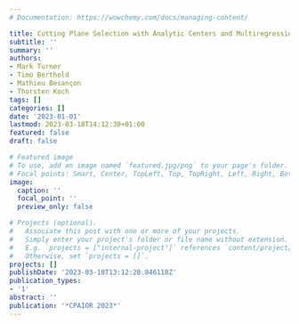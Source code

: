 ```yaml
---
# Documentation: https://wowchemy.com/docs/managing-content/

title: Cutting Plane Selection with Analytic Centers and Multiregression
subtitle: ''
summary: ''
authors:
- Mark Turner
- Timo Berthold
- Mathieu Besançon
- Thorsten Koch
tags: []
categories: []
date: '2023-01-01'
lastmod: 2023-03-18T14:12:30+01:00
featured: false
draft: false

# Featured image
# To use, add an image named `featured.jpg/png` to your page's folder.
# Focal points: Smart, Center, TopLeft, Top, TopRight, Left, Right, BottomLeft, Bottom, BottomRight.
image:
  caption: ''
  focal_point: ''
  preview_only: false

# Projects (optional).
#   Associate this post with one or more of your projects.
#   Simply enter your project's folder or file name without extension.
#   E.g. `projects = ["internal-project"]` references `content/project/deep-learning/index.md`.
#   Otherwise, set `projects = []`.
projects: []
publishDate: '2023-03-18T13:12:28.846118Z'
publication_types:
- '1'
abstract: ''
publication: '*CPAIOR 2023*'
---
```

